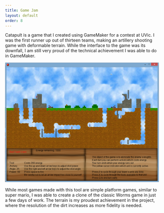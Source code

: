 ```yaml
---
title: Game Jam
layout: default
order: 8
---
```


Catapult is a game that I created using GameMaker for a contest at UVic. I was the first runner up out of thirteen teams, making an artillery shooting game with deformable terrain. While the interface to the game was its downfall, I am still very proud of the technical achievement I was able to do in GameMaker.

![Catapult Screenshot](/static/catapult-screenshot.png)

While most games made with this tool are simple platform games, similar to super mario, I was able to create a clone of the classic Worms game in just a few days of work. The terrain is my proudest achievement in the project, where the resolution of the dirt increases as more fidelity is needed.
